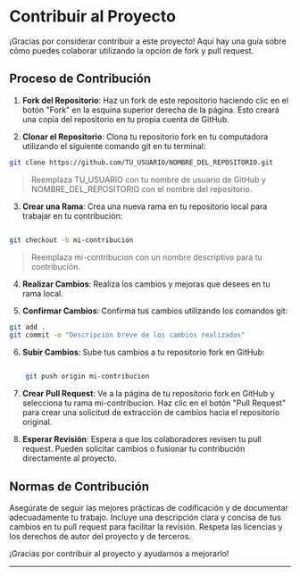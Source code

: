 # Contribuir al Proyecto

¡Gracias por considerar contribuir a este proyecto! Aquí hay una guía sobre cómo puedes colaborar utilizando la opción de fork y pull request.

## Proceso de Contribución

1. **Fork del Repositorio**: Haz un fork de este repositorio haciendo clic en el botón "Fork" en la esquina superior derecha de la página. Esto creará una copia del repositorio en tu propia cuenta de GitHub.

2. **Clonar el Repositorio**: Clona tu repositorio fork en tu computadora utilizando el siguiente comando git en tu terminal:

```bash
git clone https://github.com/TU_USUARIO/NOMBRE_DEL_REPOSITORIO.git
```

> Reemplaza TU_USUARIO con tu nombre de usuario de GitHub y NOMBRE_DEL_REPOSITORIO con el nombre del repositorio.

3. **Crear una Rama**: Crea una nueva rama en tu repositorio local para trabajar en tu contribución:

```bash

git checkout -b mi-contribucion
```

>Reemplaza mi-contribucion con un nombre descriptivo para tu contribución.

4. **Realizar Cambios**: Realiza los cambios y mejoras que desees en tu rama local.

5. **Confirmar Cambios**: Confirma tus cambios utilizando los comandos git:

```bash
git add .
git commit -m "Descripción breve de los cambios realizados"
```	
6. **Subir Cambios**: Sube tus cambios a tu repositorio fork en GitHub:

```bash

    git push origin mi-contribucion
```
7. **Crear Pull Request**: Ve a la página de tu repositorio fork en GitHub y selecciona tu rama mi-contribucion. Haz clic en el botón "Pull Request" para crear una solicitud de extracción de cambios hacia el repositorio original.

8. **Esperar Revisión**: Espera a que los colaboradores revisen tu pull request. Pueden solicitar cambios o fusionar tu contribución directamente al proyecto.

## Normas de Contribución

Asegúrate de seguir las mejores prácticas de codificación y de documentar adecuadamente tu trabajo.
Incluye una descripción clara y concisa de tus cambios en tu pull request para facilitar la revisión.
Respeta las licencias y los derechos de autor del proyecto y de terceros.

¡Gracias por contribuir al proyecto y ayudarnos a mejorarlo!

---
